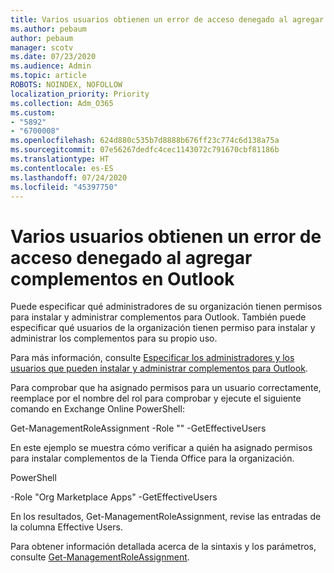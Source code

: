 ```yaml
---
title: Varios usuarios obtienen un error de acceso denegado al agregar complementos en Outlook
ms.author: pebaum
author: pebaum
manager: scotv
ms.date: 07/23/2020
ms.audience: Admin
ms.topic: article
ROBOTS: NOINDEX, NOFOLLOW
localization_priority: Priority
ms.collection: Adm_O365
ms.custom:
- "5892"
- "6700008"
ms.openlocfilehash: 624d880c535b7d8888b676ff23c774c6d138a75a
ms.sourcegitcommit: 07e56267dedfc4cec1143072c791670cbf81186b
ms.translationtype: HT
ms.contentlocale: es-ES
ms.lasthandoff: 07/24/2020
ms.locfileid: "45397750"
---
```

# <a name="multiple-users-get-access-denied-error-while-adding-add-ins-in-outlook"></a>Varios usuarios obtienen un error de acceso denegado al agregar complementos en Outlook

Puede especificar qué administradores de su organización tienen permisos para instalar y administrar complementos para Outlook. También puede especificar qué usuarios de la organización tienen permiso para instalar y administrar los complementos para su propio uso.

Para más información, consulte [Especificar los administradores y los usuarios que pueden instalar y administrar complementos para Outlook](https://docs.microsoft.com/exchange/clients-and-mobile-in-exchange-online/add-ins-for-outlook/specify-who-can-install-and-manage-add-ins).

Para comprobar que ha asignado permisos para un usuario correctamente, reemplace <Role Name> por el nombre del rol para comprobar y ejecute el siguiente comando en Exchange Online PowerShell:

Get-ManagementRoleAssignment -Role "<Role Name>" -GetEffectiveUsers

En este ejemplo se muestra cómo verificar a quién ha asignado permisos para instalar complementos de la Tienda Office para la organización.

PowerShell

-Role "Org Marketplace Apps" -GetEffectiveUsers

En los resultados, Get-ManagementRoleAssignment, revise las entradas de la columna Effective Users.

Para obtener información detallada acerca de la sintaxis y los parámetros, consulte [Get-ManagementRoleAssignment](https://docs.microsoft.com/powershell/module/exchange/get-managementroleassignment).
 